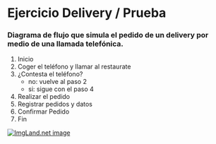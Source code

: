 # Ejercicio Delivery / Prueba
### Diagrama de flujo que simula el pedido de un delivery por medio de una llamada telefónica.
1. Inicio
2. Coger el teléfono y llamar al restaurate
3. ¿Contesta el teléfono?
    - no: vuelve al paso 2
    - si: sigue con el paso 4
4. Realizar el pedido
5. Registrar pedidos y datos
6. Confirmar Pedido
7. Fin

<a href="http://1.1m.yt/V8E5NG.jpg" target="_blank"><img src="http://1.1m.yt/V8E5NG.jpg" alt="ImgLand.net image" /></a>
